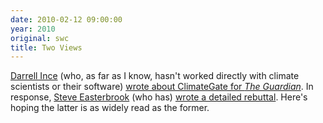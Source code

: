 ```yaml
---
date: 2010-02-12 09:00:00
year: 2010
original: swc
title: Two Views
---
```

<p><a href="http://mcs.open.ac.uk/dci2/">Darrell Ince</a> (who, as far as I know, hasn't worked directly with climate scientists or their software) <a href="http://www.guardian.co.uk/technology/2010/feb/05/science-climate-emails-code-release">wrote about ClimateGate for <em>The Guardian</em></a>. In response, <a href="http://www.cs.utoronto.ca/~sme">Steve Easterbrook</a> (who has) <a href="http://www.easterbrook.ca/steve/?p=1388">wrote a detailed rebuttal</a>. Here's hoping the latter is as widely read as the former.</p>

